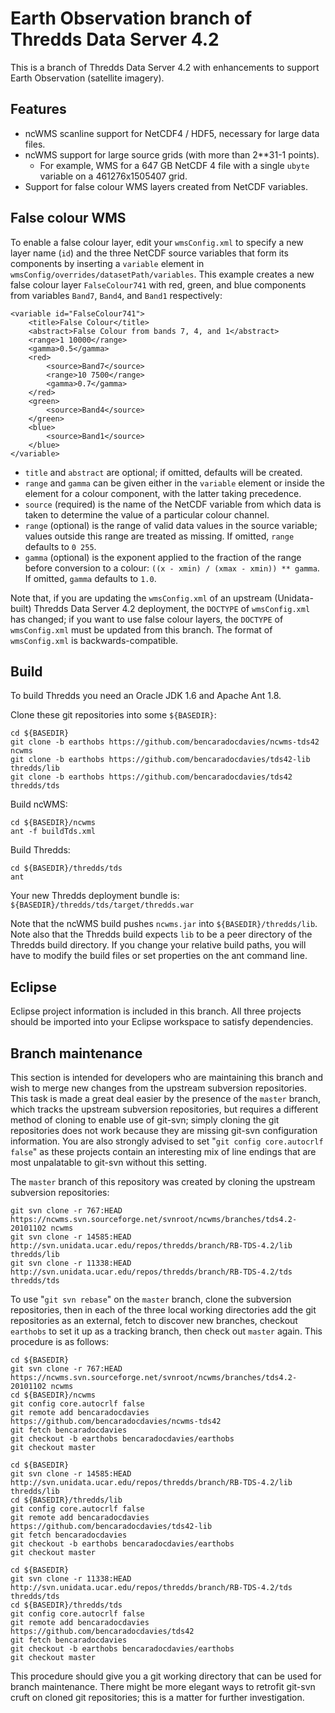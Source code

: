 # Earth Observation branch of Thredds Data Server 4.2

This is a branch of Thredds Data Server 4.2 with enhancements to support Earth Observation (satellite imagery).


## Features

* ncWMS scanline support for NetCDF4 / HDF5, necessary for large data files.
* ncWMS support for large source grids (with more than 2**31-1 points).
    * For example, WMS for a 647 GB NetCDF 4 file with a single `ubyte` variable on a 461276x1505407 grid.
* Support for false colour WMS layers created from NetCDF variables.


## False colour WMS

To enable a false colour layer, edit your `wmsConfig.xml` to specify a new layer name (`id`) and the three NetCDF source variables that form its components by inserting a `variable` element in `wmsConfig/overrides/datasetPath/variables`. This example creates a new false colour layer `FalseColour741` with red, green, and blue components from variables `Band7`, `Band4`, and `Band1` respectively:

    <variable id="FalseColour741">
        <title>False Colour</title>
        <abstract>False Colour from bands 7, 4, and 1</abstract>
        <range>1 10000</range>
        <gamma>0.5</gamma>
        <red>
            <source>Band7</source>
            <range>10 7500</range>
            <gamma>0.7</gamma>
        </red>
        <green>
            <source>Band4</source>
        </green>
        <blue>
            <source>Band1</source>
        </blue>
    </variable>

* `title` and `abstract` are optional; if omitted, defaults will be created.
* `range` and `gamma` can be given either in the  `variable` element or inside the element for a colour component, with the latter taking precedence.
* `source` (required) is the name of the NetCDF variable from which data is taken to determine the value of a particular colour channel.
* `range` (optional) is the range of valid data values in the source variable; values outside this range are treated as missing. If omitted, `range` defaults to `0 255`.
* `gamma` (optional) is the exponent applied to the fraction of the range before conversion to a colour: `((x - xmin) / (xmax - xmin)) ** gamma`. If omitted, `gamma` defaults to `1.0`.

Note that, if you are updating the `wmsConfig.xml` of an upstream (Unidata-built) Thredds Data Server 4.2 deployment, the `DOCTYPE` of `wmsConfig.xml` has changed; if you want to use false colour layers, the `DOCTYPE` of `wmsConfig.xml` must be updated from this branch. The format of `wmsConfig.xml` is backwards-compatible.


## Build

To build Thredds you need an Oracle JDK 1.6 and Apache Ant 1.8.

Clone these git repositories into some `${BASEDIR}`:

    cd ${BASEDIR}
    git clone -b earthobs https://github.com/bencaradocdavies/ncwms-tds42 ncwms
    git clone -b earthobs https://github.com/bencaradocdavies/tds42-lib thredds/lib
    git clone -b earthobs https://github.com/bencaradocdavies/tds42 thredds/tds

Build ncWMS:

    cd ${BASEDIR}/ncwms
    ant -f buildTds.xml

Build Thredds:

    cd ${BASEDIR}/thredds/tds
    ant

Your new Thredds deployment bundle is: `${BASEDIR}/thredds/tds/target/thredds.war`

Note that the ncWMS build pushes `ncwms.jar` into `${BASEDIR}/thredds/lib`. Note also that the Thredds build expects `lib` to be a peer directory of the Thredds build directory. If you change your relative build paths, you will have to modify the build files or set properties on the ant command line.


## Eclipse

Eclipse project information is included in this branch. All three projects should be imported into your Eclipse workspace to satisfy dependencies.


## Branch maintenance

This section is intended for developers who are maintaining this branch and wish to merge new changes from the upstream subversion repositories. This task is made a great deal easier by the presence of the `master` branch, which tracks the upstream subversion repositories, but requires a different method of cloning to enable use of git-svn; simply cloning the git repositories does not work because they are missing git-svn configuration information. You are also strongly advised to set "`git config core.autocrlf false`" as these projects contain an interesting mix of line endings that are most unpalatable to git-svn without this setting.

The `master` branch of this repository was created by cloning the upstream subversion repositories:

    git svn clone -r 767:HEAD https://ncwms.svn.sourceforge.net/svnroot/ncwms/branches/tds4.2-20101102 ncwms
    git svn clone -r 14585:HEAD http://svn.unidata.ucar.edu/repos/thredds/branch/RB-TDS-4.2/lib thredds/lib
    git svn clone -r 11338:HEAD http://svn.unidata.ucar.edu/repos/thredds/branch/RB-TDS-4.2/tds thredds/tds

To use "`git svn rebase`" on the `master` branch, clone the subversion repositories, then in each of the three local working directories add the git repositories as an external, fetch to discover new branches, checkout `earthobs` to set it up as a tracking branch, then check out `master` again. This procedure is as follows:

    cd ${BASEDIR}
    git svn clone -r 767:HEAD https://ncwms.svn.sourceforge.net/svnroot/ncwms/branches/tds4.2-20101102 ncwms
    cd ${BASEDIR}/ncwms
    git config core.autocrlf false
    git remote add bencaradocdavies https://github.com/bencaradocdavies/ncwms-tds42
    git fetch bencaradocdavies
    git checkout -b earthobs bencaradocdavies/earthobs
    git checkout master

    cd ${BASEDIR}
    git svn clone -r 14585:HEAD http://svn.unidata.ucar.edu/repos/thredds/branch/RB-TDS-4.2/lib thredds/lib
    cd ${BASEDIR}/thredds/lib
    git config core.autocrlf false
    git remote add bencaradocdavies https://github.com/bencaradocdavies/tds42-lib
    git fetch bencaradocdavies
    git checkout -b earthobs bencaradocdavies/earthobs
    git checkout master

    cd ${BASEDIR}
    git svn clone -r 11338:HEAD http://svn.unidata.ucar.edu/repos/thredds/branch/RB-TDS-4.2/tds thredds/tds
    cd ${BASEDIR}/thredds/tds
    git config core.autocrlf false
    git remote add bencaradocdavies https://github.com/bencaradocdavies/tds42
    git fetch bencaradocdavies
    git checkout -b earthobs bencaradocdavies/earthobs
    git checkout master

This procedure should give you a git working directory that can be used for branch maintenance. There might be more elegant ways to retrofit git-svn cruft on cloned git repositories; this is a matter for further investigation.



